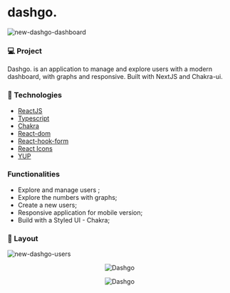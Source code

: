# dashgo.

![new-dashgo-dashboard](https://user-images.githubusercontent.com/66570560/114092146-eb475d00-988f-11eb-8618-0f30b2f4b7ad.png)

### :computer: Project

<p>Dashgo. is an application to manage and explore users with a modern dashboard, with graphs and responsive. Built with NextJS and Chakra-ui.</p>

### :rocket: Technologies
- [ReactJS](https://)
- [Typescript](https://)
- [Chakra](https://chakra-ui.com/)
- [React-dom](https://)
- [React-hook-form](https://)
- [React Icons](https://)
- [YUP](https://)

### Functionalities
<ul>
  <li>Explore and manage users ;</li>
  <li>Explore the numbers with graphs;</li>
  <li>Create a new users;</li>
  <li>Responsive application for mobile version;</li>
  <li>Build with a Styled UI - Chakra;</li>
</ul>

### :bookmark: Layout

![new-dashgo-users](https://user-images.githubusercontent.com/66570560/114092357-2cd80800-9890-11eb-8713-1a983e1e5008.png)

<p align="center">
 <img
  src="https://user-images.githubusercontent.com/66570560/114092357-2cd80800-9890-11eb-8713-1a983e1e5008.png"
  alt="Dashgo" />
</p>

<p align="center">
 <img
  src="https://user-images.githubusercontent.com/66570560/114092357-2cd80800-9890-11eb-8713-1a983e1e5008.png"
  alt="Dashgo" 
  with="50px"
/>
</p>


